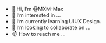 - 👋 Hi, I’m @MXM-Max
- 👀 I’m interested in ...
- 🌱 I’m currently learning UIUX Design.
- 💞️ I’m looking to collaborate on ...
- 📫 How to reach me ...

<!---
MXM-Max/MXM-Max is a ✨ special ✨ repository because its `README.md` (this file) appears on your GitHub profile.
You can click the Preview link to take a look at your changes.
--->
